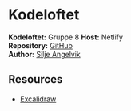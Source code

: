 # Kodeloftet

**Kodeloftet:** Gruppe 8
**Host:** Netlify  
**Repository:** [GitHub](https://github.com/siljeangelvik/kodeloftet-1)  
**Author:** [Silje Angelvik](https://github.com/siljeangelvik)  


## Resources

- [Excalidraw](https://excalidraw.com/)